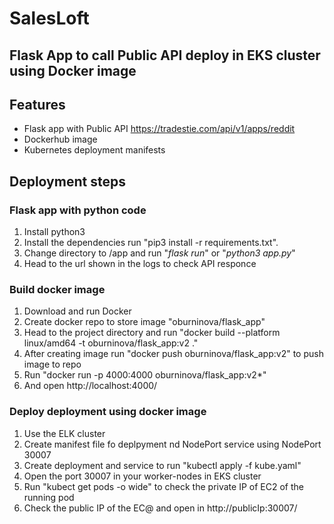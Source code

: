 # SalesLoft

## Flask App to call Public API deploy in EKS cluster using Docker image

## Features
- Flask app with Public API https://tradestie.com/api/v1/apps/reddit
- Dockerhub image
- Kubernetes deployment manifests 

## Deployment steps
### Flask app with python code 
1. Install python3
2. Install the dependencies run "pip3 install -r requirements.txt".
3. Change directory to /app and run "*flask run*" or "*python3 app.py*" 
4. Head to the url shown in the logs to check API responce 


### Build docker image
1. Download and run Docker 
2. Create docker repo to store image "oburninova/flask_app"
3. Head to the project directory and run "docker build --platform linux/amd64 -t oburninova/flask_app:v2 ."
4. After creating image run "docker push oburninova/flask_app:v2" to push image to repo
5. Run "docker run -p 4000:4000 oburninova/flask_app:v2*"
6. And open http://localhost:4000/

### Deploy deployment using docker image
1. Use the ELK cluster 
2. Create manifest file fo deplpyment nd NodePort service using NodePort 30007
3. Create deployment and service to run "kubectl apply -f kube.yaml" 
4. Open the port 30007 in your worker-nodes in EKS cluster 
5. Run "kubect get pods -o wide" to check the private IP of EC2 of the running pod
6. Check the public IP of the EC@ and open in http://publicIp:30007/
